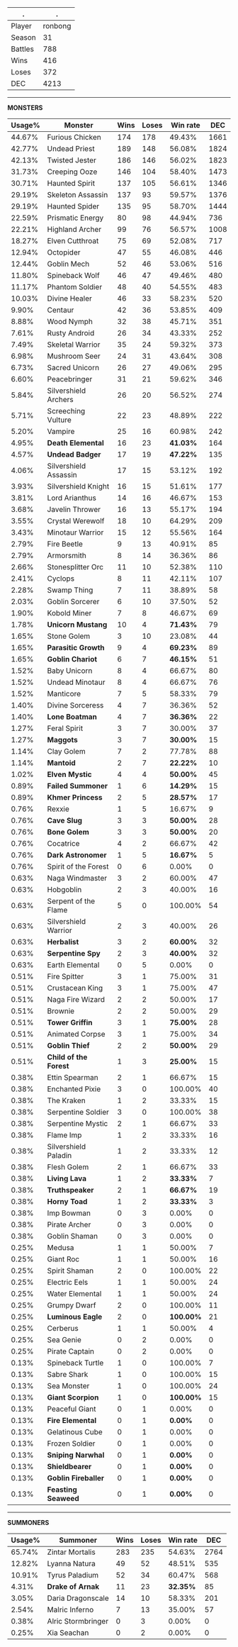 .|.
|-|-
Player|ronbong
Season|31
Battles|788
Wins|416
Loses|372
DEC|4213

---
**MONSTERS**

Usage%|Monster|Wins|Loses|Win rate|DEC|
-|-|-|-|-|-|
44.67%|Furious Chicken|174|178|49.43%|1661|
42.77%|Undead Priest|189|148|56.08%|1824|
42.13%|Twisted Jester|186|146|56.02%|1823|
31.73%|Creeping Ooze|146|104|58.40%|1473|
30.71%|Haunted Spirit|137|105|56.61%|1346|
29.19%|Skeleton Assassin|137|93|59.57%|1376|
29.19%|Haunted Spider|135|95|58.70%|1444|
22.59%|Prismatic Energy|80|98|44.94%|736|
22.21%|Highland Archer|99|76|56.57%|1008|
18.27%|Elven Cutthroat|75|69|52.08%|717|
12.94%|Octopider|47|55|46.08%|446|
12.44%|Goblin Mech|52|46|53.06%|516|
11.80%|Spineback Wolf|46|47|49.46%|480|
11.17%|Phantom Soldier|48|40|54.55%|483|
10.03%|Divine Healer|46|33|58.23%|520|
9.90%|Centaur|42|36|53.85%|409|
8.88%|Wood Nymph|32|38|45.71%|351|
7.61%|Rusty Android|26|34|43.33%|252|
7.49%|Skeletal Warrior|35|24|59.32%|373|
6.98%|Mushroom Seer|24|31|43.64%|308|
6.73%|Sacred Unicorn|26|27|49.06%|295|
6.60%|Peacebringer|31|21|59.62%|346|
5.84%|Silvershield Archers|26|20|56.52%|274|
5.71%|Screeching Vulture|22|23|48.89%|222|
5.20%|Vampire|25|16|60.98%|242|
4.95%|**Death Elemental**|16|23|**41.03%**|164|
4.57%|**Undead Badger**|17|19|**47.22%**|135|
4.06%|Silvershield Assassin|17|15|53.12%|192|
3.93%|Silvershield Knight|16|15|51.61%|177|
3.81%|Lord Arianthus|14|16|46.67%|153|
3.68%|Javelin Thrower|16|13|55.17%|194|
3.55%|Crystal Werewolf|18|10|64.29%|209|
3.43%|Minotaur Warrior|15|12|55.56%|164|
2.79%|Fire Beetle|9|13|40.91%|85|
2.79%|Armorsmith|8|14|36.36%|86|
2.66%|Stonesplitter Orc|11|10|52.38%|110|
2.41%|Cyclops|8|11|42.11%|107|
2.28%|Swamp Thing|7|11|38.89%|58|
2.03%|Goblin Sorcerer|6|10|37.50%|52|
1.90%|Kobold Miner|7|8|46.67%|69|
1.78%|**Unicorn Mustang**|10|4|**71.43%**|79|
1.65%|Stone Golem|3|10|23.08%|44|
1.65%|**Parasitic Growth**|9|4|**69.23%**|89|
1.65%|**Goblin Chariot**|6|7|**46.15%**|51|
1.52%|Baby Unicorn|8|4|66.67%|80|
1.52%|Undead Minotaur|8|4|66.67%|76|
1.52%|Manticore|7|5|58.33%|79|
1.40%|Divine Sorceress|4|7|36.36%|52|
1.40%|**Lone Boatman**|4|7|**36.36%**|22|
1.27%|Feral Spirit|3|7|30.00%|37|
1.27%|**Maggots**|3|7|**30.00%**|15|
1.14%|Clay Golem|7|2|77.78%|88|
1.14%|**Mantoid**|2|7|**22.22%**|10|
1.02%|**Elven Mystic**|4|4|**50.00%**|45|
0.89%|**Failed Summoner**|1|6|**14.29%**|15|
0.89%|**Khmer Princess**|2|5|**28.57%**|17|
0.76%|Rexxie|1|5|16.67%|9|
0.76%|**Cave Slug**|3|3|**50.00%**|28|
0.76%|**Bone Golem**|3|3|**50.00%**|20|
0.76%|Cocatrice|4|2|66.67%|42|
0.76%|**Dark Astronomer**|1|5|**16.67%**|5|
0.76%|Spirit of the Forest|0|6|0.00%|0|
0.63%|Naga Windmaster|3|2|60.00%|47|
0.63%|Hobgoblin|2|3|40.00%|16|
0.63%|Serpent of the Flame|5|0|100.00%|54|
0.63%|Silvershield Warrior|2|3|40.00%|26|
0.63%|**Herbalist**|3|2|**60.00%**|32|
0.63%|**Serpentine Spy**|2|3|**40.00%**|32|
0.63%|Earth Elemental|0|5|0.00%|0|
0.51%|Fire Spitter|3|1|75.00%|31|
0.51%|Crustacean King|3|1|75.00%|47|
0.51%|Naga Fire Wizard|2|2|50.00%|17|
0.51%|Brownie|2|2|50.00%|29|
0.51%|**Tower Griffin**|3|1|**75.00%**|28|
0.51%|Animated Corpse|3|1|75.00%|34|
0.51%|**Goblin Thief**|2|2|**50.00%**|29|
0.51%|**Child of the Forest**|1|3|**25.00%**|15|
0.38%|Ettin Spearman|2|1|66.67%|15|
0.38%|Enchanted Pixie|3|0|100.00%|40|
0.38%|The Kraken|1|2|33.33%|15|
0.38%|Serpentine Soldier|3|0|100.00%|38|
0.38%|Serpentine Mystic|2|1|66.67%|33|
0.38%|Flame Imp|1|2|33.33%|16|
0.38%|Silvershield Paladin|1|2|33.33%|12|
0.38%|Flesh Golem|2|1|66.67%|33|
0.38%|**Living Lava**|1|2|**33.33%**|7|
0.38%|**Truthspeaker**|2|1|**66.67%**|19|
0.38%|**Horny Toad**|1|2|**33.33%**|3|
0.38%|Imp Bowman|0|3|0.00%|0|
0.38%|Pirate Archer|0|3|0.00%|0|
0.38%|Goblin Shaman|0|3|0.00%|0|
0.25%|Medusa|1|1|50.00%|7|
0.25%|Giant Roc|1|1|50.00%|16|
0.25%|Spirit Shaman|2|0|100.00%|22|
0.25%|Electric Eels|1|1|50.00%|24|
0.25%|Water Elemental|1|1|50.00%|24|
0.25%|Grumpy Dwarf|2|0|100.00%|11|
0.25%|**Luminous Eagle**|2|0|**100.00%**|21|
0.25%|Cerberus|1|1|50.00%|4|
0.25%|Sea Genie|0|2|0.00%|0|
0.25%|Pirate Captain|0|2|0.00%|0|
0.13%|Spineback Turtle|1|0|100.00%|7|
0.13%|Sabre Shark|1|0|100.00%|15|
0.13%|Sea Monster|1|0|100.00%|24|
0.13%|**Giant Scorpion**|1|0|**100.00%**|15|
0.13%|Peaceful Giant|0|1|0.00%|0|
0.13%|**Fire Elemental**|0|1|**0.00%**|0|
0.13%|Gelatinous Cube|0|1|0.00%|0|
0.13%|Frozen Soldier|0|1|0.00%|0|
0.13%|**Sniping Narwhal**|0|1|**0.00%**|0|
0.13%|**Shieldbearer**|0|1|**0.00%**|0|
0.13%|**Goblin Fireballer**|0|1|**0.00%**|0|
0.13%|**Feasting Seaweed**|0|1|**0.00%**|0|

---
**SUMMONERS**

Usage%|Summoner|Wins|Loses|Win rate|DEC|
-|-|-|-|-|-|
65.74%|Zintar Mortalis|283|235|54.63%|2764|
12.82%|Lyanna Natura|49|52|48.51%|535|
10.91%|Tyrus Paladium|52|34|60.47%|568|
4.31%|**Drake of Arnak**|11|23|**32.35%**|85|
3.05%|Daria Dragonscale|14|10|58.33%|201|
2.54%|Malric Inferno|7|13|35.00%|57|
0.38%|Alric Stormbringer|0|3|0.00%|0|
0.25%|Xia Seachan|0|2|0.00%|0|
